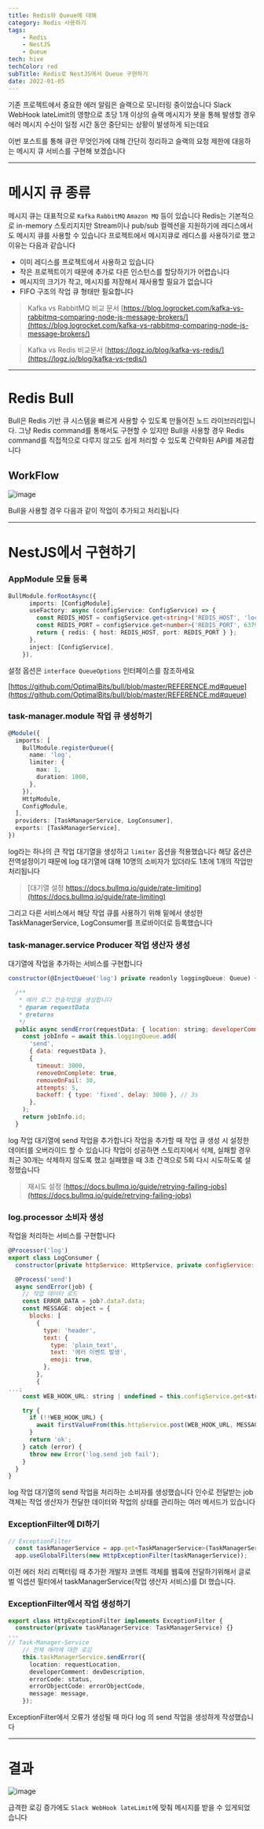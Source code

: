 ```yaml
---
title: Redis와 Queue에 대해
category: Redis 사용하기
tags:
	- Redis
	- NestJS
	- Queue
tech: hive
techColor: red
subTitle: Redis로 NestJS에서 Queue 구현하기
date: 2022-01-05
---
```


기존 프로젝트에서 중요한 에러 알림은 슬랙으로 모니터링 중이었습니다
Slack WebHook lateLimit의 영향으로 초당 1개 이상의 슬랙 메시지가 봇을 통해 발생할 경우
에러 메시지 수신이 일정 시간 동안 중단되는 상황이 발생하게 되는데요

이번 포스트를 통해 큐란 무엇인가에 대해 간단히 정리하고
슬랙의 요청 제한에 대응하는 메시지 큐 서비스를 구현해 보겠습니다



---



# 메시지 큐 종류
메시지 큐는 대표적으로 `Kafka` `RabbitMQ` `Amazon MQ` 등이 있습니다
Redis는 기본적으로 in-memory 스토리지지만
Stream이나 pub/sub 컬렉션을 지원하기에 레디스에서도 메시지 큐를 사용할 수 있습니다
프로젝트에서 메시지큐로 레디스를 사용하기로 했고 이유는 다음과 같습니다

-   이미 레디스를 프로젝트에서 사용하고 있습니다
-   작은 프로젝트이기 때문에 추가로 다른 인스턴스를 할당하기가 어렵습니다
-   메시지의 크기가 작고, 메시지를 저장해서 재사용할 필요가 없습니다
-   FIFO 구조의 작업 큐 형태만 필요합니다


> Kafka vs RabbitMQ 비교 문서 [https://blog.logrocket.com/kafka-vs-rabbitmq-comparing-node-js-message-brokers/](https://blog.logrocket.com/kafka-vs-rabbitmq-comparing-node-js-message-brokers/)

> Kafka vs Redis 비교문서 [https://logz.io/blog/kafka-vs-redis/](https://logz.io/blog/kafka-vs-redis/)



---



# Redis Bull
Bull은 Redis 기반 큐 시스템을 빠르게 사용할 수 있도록 만들어진 노드 라이브러리입니다.
그냥 Redis command를 통해서도 구현할 수 있지만
Bull을 사용할 경우 Redis command를 직접적으로 다루지 않고도
쉽게 처리할 수 있도록 간략화된 API를 제공합니다

## WorkFlow
![image](https://user-images.githubusercontent.com/55491354/193415820-835ca506-91bb-414a-9db4-f46d89f86273.png)

Bull을 사용할 경우 다음과 같이 작업이 추가되고 처리됩니다



---



# NestJS에서 구현하기

### AppModule 모듈 등록

```typescript
BullModule.forRootAsync({
      imports: [ConfigModule],
      useFactory: async (configService: ConfigService) => {
        const REDIS_HOST = configService.get<string>('REDIS_HOST', 'localhost');
        const REDIS_PORT = configService.get<number>('REDIS_PORT', 6379);
        return { redis: { host: REDIS_HOST, port: REDIS_PORT } };
      },
      inject: [ConfigService],
    }),
```

설정 옵션은 `interface QueueOptions` 인터페이스를 참조하세요

[https://github.com/OptimalBits/bull/blob/master/REFERENCE.md#queue](https://github.com/OptimalBits/bull/blob/master/REFERENCE.md#queue)


### task-manager.module 작업 큐 생성하기
```typescript
@Module({
  imports: [
    BullModule.registerQueue({
      name: 'log',
      limiter: {
        max: 1,
        duration: 1000,
      },
    }),
    HttpModule,
    ConfigModule,
  ],
  providers: [TaskManagerService, LogConsumer],
  exports: [TaskManagerService],
})
```

log라는 하나의 큰 작업 대기열을 생성하고 `limiter` 옵션을 적용했습니다
해당 옵션은 전역설정이기 때문에 log 대기열에 대해 10명의 소비자가 있더라도
1초에 1개의 작업만 처리됩니다

> [대기열 설정 https://docs.bullmq.io/guide/rate-limiting](https://docs.bullmq.io/guide/rate-limiting)

그리고 다른 서비스에서 해당 작업 큐를 사용하기 위해 밑에서 생성한
TaskManagerService, LogConsumer를 프로바이더로 등록했습니다



### task-manager.service Producer 작업 생산자 생성

대기열에 작업을 추가하는 서비스를 구현합니다

```jsx
constructor(@InjectQueue('log') private readonly loggingQueue: Queue) {}

  /**
   * 에러 로그 전송작업을 생성합니다
   * @param requestData
   * @returns
   */
  public async sendError(requestData: { location: string; developerComment: string; errorCode: number; errorObjectCode: string; message: object }) {
    const jobInfo = await this.loggingQueue.add(
      'send',
      { data: requestData },
      {
        timeout: 3000,
        removeOnComplete: true,
        removeOnFail: 30,
        attempts: 5,
        backoff: { type: 'fixed', delay: 3000 }, // 3s
      },
    );
    return jobInfo.id;
  }
```

log 작업 대기열에 send 작업을 추가합니다
작업을 추가할 때 작업 큐 생성 시 설정한 데이터를 오버라이드 할 수 있습니다
작업이 성공하면 스토리지에서 삭제, 실패할 경우 최근 30개는 삭제하지 않도록 했고
실패했을 때 3초 간격으로 5회 다시 시도하도록 설정했습니다

> 재시도 설정 [https://docs.bullmq.io/guide/retrying-failing-jobs](https://docs.bullmq.io/guide/retrying-failing-jobs)


### log.processor 소비자 생성

작업을 처리하는 서비스를 구현합니다

```jsx
@Processor('log')
export class LogConsumer {
  constructor(private httpService: HttpService, private configService: ConfigService) {}

  @Process('send')
  async sendError(job) {
    // 작업 데이터 로드
    const ERROR_DATA = job?.data?.data;
    const MESSAGE: object = {
      blocks: [
        {
          type: 'header',
          text: {
            type: 'plain_text',
            text: '에러 이벤트 발생',
            emoji: true,
          },
        },
        {
...;
    const WEB_HOOK_URL: string | undefined = this.configService.get<string>('ERROR_SLACK_WEBHOOK_URL', undefined);

    try {
      if (!!WEB_HOOK_URL) {
        await firstValueFrom(this.httpService.post(WEB_HOOK_URL, MESSAGE));
      }
      return 'ok';
    } catch (error) {
      throw new Error('log.send job fail');
    }
  }
}
```

log 작업 대기열의 send 작업을 처리하는 소비자를 생성했습니다
인수로 전달받는 job 객체는 작업 생산자가 전달한 데이터와 작업의 상태를 관리하는 여러 메서드가 있습니다


### ExceptionFilter에 DI하기

```jsx
// ExceptionFilter
  const taskManagerService = app.get<TaskManagerService>(TaskManagerService);
  app.useGlobalFilters(new HttpExceptionFilter(taskManagerService));
```

이전 에러 처리 리팩터링 때 추가한 개발자 코멘트 객체를 웹훅에 전달하기위해서
글로벌 익셉션 필터에서 taskManagerService(작업 생산자 서비스)를 DI 했습니다.


### ExceptionFilter에서 작업 생성하기
```typescript
export class HttpExceptionFilter implements ExceptionFilter {
  constructor(private taskManagerService: TaskManagerService) {}
...
// Task-Manager-Service
    // 전체 에러에 대한 로깅
    this.taskManagerService.sendError({
      location: requestLocation,
      developerComment: devDescription,
      errorCode: status,
      errorObjectCode: errorObjectCode,
      message: message,
    }); 
```
ExceptionFilter에서 오류가 생성될 때 마다 log 의 send 작업을 생성하게 작성했습니다



---


# 결과
![image](https://user-images.githubusercontent.com/55491354/193415934-b67e0237-1b18-4c3e-8e10-9c9f78d87ae1.png)

급격한 로깅 증가에도 `Slack WebHook lateLimit`에 맞춰 메시지를 받을 수 있게되었습니다